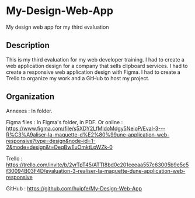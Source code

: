 # My-Design-Web-App
My design web app for my third evaluation

## Description
This is my third evaluation for my web developer training. I had to create a web application design for a company that sells clipboard services. I had to create a responsive web application design with Figma. I had to create a Trello to organize my work and a GitHub to host my project.

## Organization
Annexes : In folder.

Figma files : In Figma's folder, in PDF.
Or online : https://www.figma.com/file/s5XDY2LfMldoMdgy5NeioP/Eval-3---R%C3%A9aliser-la-maquette-d%E2%80%99une-application-web-responsive?type=design&node-id=1-2&mode=design&t=DeqBwEuOmktLpWZk-0

Trello : https://trello.com/invite/b/2vrTpT45/ATTI8bd0c201ceeaa557c63005b9e5c5f30094B03F4D/evaluation-3-realiser-la-maquette-dune-application-web-responsive

GitHub : https://github.com/huipfe/My-Design-Web-App



